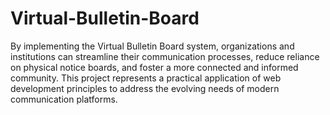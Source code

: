 # Virtual-Bulletin-Board
By implementing the Virtual Bulletin Board system, organizations and institutions can streamline their communication processes, reduce reliance on physical notice boards, and foster a more connected and informed community. This project represents a practical application of web development principles to address the evolving needs of modern communication platforms.
